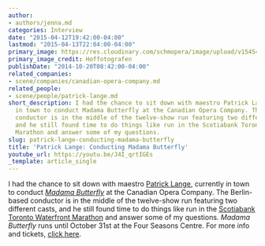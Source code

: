 ```yaml
---
author:
- authors/jenna.md
categories: Interview
date: "2015-04-12T19:42:00-04:00"
lastmod: "2015-04-13T22:04:00-04:00"
primary_image: https://res.cloudinary.com/schmopera/image/upload/v1545409169/media/webhook-uploads/1428882100556/tn_PL_Hoffotografen4_w640_h480.jpg.jpg
primary_image_credit: Hoffotografen
publishDate: "2014-10-20T08:42:00-04:00"
related_companies:
- scene/companies/canadian-opera-company.md
related_people:
- scene/people/patrick-lange.md
short_description: I had the chance to sit down with maestro Patrick Lange, currently
  in town to conduct Madama Butterfly at the Canadian Opera Company. The Berlin-based
  conductor is in the middle of the twelve-show run featuring two different casts,
  and he still found time to do things like run in the Scotiabank Toronto Waterfront
  Marathon and answer some of my questions.
slug: patrick-lange-conducting-madama-butterfly
title: 'Patrick Lange: Conducting Madama Butterfly'
youtube_url: https://youtu.be/J4I_qrtIGEs
_template: article_single
---
```


I had the chance to sit down with maestro [Patrick Lange](http://www.artistsman.com/home/kuenstler_verzeichnis/dirigent/patrick-lange/), currently in town to conduct [_Madama Butterfly_](http://www.coc.ca/PerformancesAndTickets/1415Season/MadamaButterfly.aspx) at the Canadian Opera Company. The Berlin-based conductor is in the middle of the twelve-show run featuring two different casts, and he still found time to do things like run in the [Scotiabank Toronto Waterfront Marathon](http://www.torontowaterfrontmarathon.com/en/index.htm) and answer some of my questions. _Madama Butterfly_ runs until October 31st at the Four Seasons Centre. For more info and tickets, [click here](http://www.coc.ca/PerformancesAndTickets/1415Season/MadamaButterfly.aspx).
